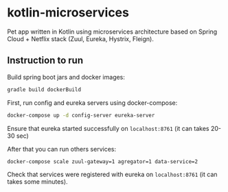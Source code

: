 # kotlin-microservices
Pet app written in Kotlin using microservices architecture based on Spring Cloud + Netflix stack (Zuul, Eureka, Hystrix, Fleign).

## Instruction to run

Build spring boot jars and docker images:

```sh
gradle build dockerBuild
```

First, run config and eureka servers using docker-compose:

```sh
docker-compose up -d config-server eureka-server
```

Ensure that eureka started successfully on `localhost:8761` (it can takes 20-30 sec)

After that you can run others services:

```sh
docker-compose scale zuul-gateway=1 agregator=1 data-service=2
```

Check that services were registered with eureka on `localhost:8761` (it can takes some minutes).
